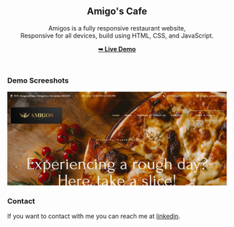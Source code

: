 <div align="center">

  <h2 align="center">Amigo's Cafe</h2>

  Amigos is a fully responsive restaurant website, <br />Responsive for all devices, build using HTML, CSS, and JavaScript.

  <a href="https://neeyald.github.io/Amigo-cafe/"><strong>➥ Live Demo</strong></a>

</div>

<br />

### Demo Screeshots

![Amigos Desktop Demo](./readme-images/WhatsApp%20Image%202023-08-10%20at%2016.30.25.jpg "Desktop Demo")

### Contact

If you want to contact with me you can reach me at [linkedin](https://www.linkedin.com/in/neeyal).


